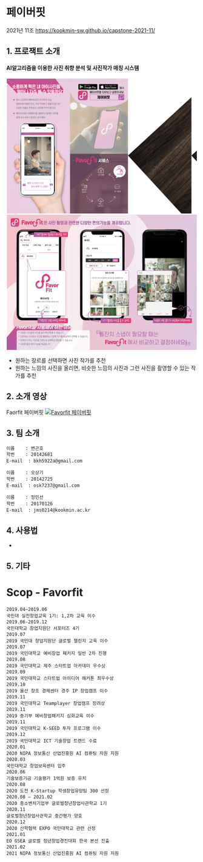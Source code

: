 # 페이버핏
2021년 11조  https://kookmin-sw.github.io/capstone-2021-11/

## 1. 프로잭트 소개

#### AI알고리즘을 이용한 사진 취향 분석 및 사진작가 매칭 시스템
![Favorfit_img_2](imgs/favorfit_1.png)
![Favorfit_img_1](imgs/favorfit_2.png)
- 원하는 장르를 선택하면 사진 작가를 추천
- 원하는 느낌의 사진을 올리면, 비슷한 느낌의 사진과 그런 사진을 촬영할 수 있는 작가를 추천

## 2. 소개 영상

Faorfit 페이버핏
[![Favorfit 페이버핏](https://img.youtube.com/vi/jv924Uk81JQ/maxresdefault.jpg)](https://www.youtube.com/watch?v=jv924Uk81JQ)

## 3. 팀 소개

```markdown
이름    : 변근호
학번    : 20142681
E-mail  : bkh5922a@gmail.com
```
```markdown
이름    : 오상기
학번    : 20142725
E-mail  : osk7237@gmail.com
```
```markdown
이름    : 정민선
학번    : 20170126
E-mail  : jms0214@kookmin.ac.kr
```

## 4. 사용법

-

## 5. 기타

# Scop - Favorfit
```
2019.04–2019.06
국민대 실전창업교육 1기: 1,2차 교육 이수
2019.06-2019.12
국민대학교 창업지원단 서포터즈 4기 
2019.07
2019 국민대 창업지원단 글로벌 챌린지 교육 이수 
2019.07
2019 국민대학교 예비창업 페키지 일반 2차 진행
2019.08
2019 국민대학교 제주 스타트업 아카데미 우수상
2019.09
2019 국민대학교 스타트업 아이디어 해커톤 최우수상
2019.10
2019 울산 창조 경제센터 경주 IP 창업캠프 이수 
2019.11
2019 국민대학교 Teamplayer 창업캠프 장려상
2019.11
2019 중기부 예비창업패키지 심화교육 이수 
2019.11
2019 국민대학교 K-SEED 투자 프로그램 이수 
2019.12
2019 국민대학교 ICT 기술창업 트랜드 수료
2020.01
2020 NIPA 정보통신 산업진흥원 AI 컴퓨팅 자원 지원
2020.03 
국민대학교 창업보육센터 입주 
2020.06
기술보증기금 기술평가 1억원 보증 유치
2020.08
2020 도전 K-Startup 학생창업유망팀 300 선정
2020.08 – 2021.02
2020 중소벤처기업부 글로벌청년창업사관학교 1기 
2020.11
글로벌청년창업사관학교 중간평가 양호
2020.12
2020 산학협력 EXPO 국민대학교 관련 선정  
2021.01
EO GSEA 글로벌 청년창업경진대회 한국 본선 진출
2021.02 
2021 NIPA 정보통신 산업진흥원 AI 컴퓨팅 자원 지원 
```
